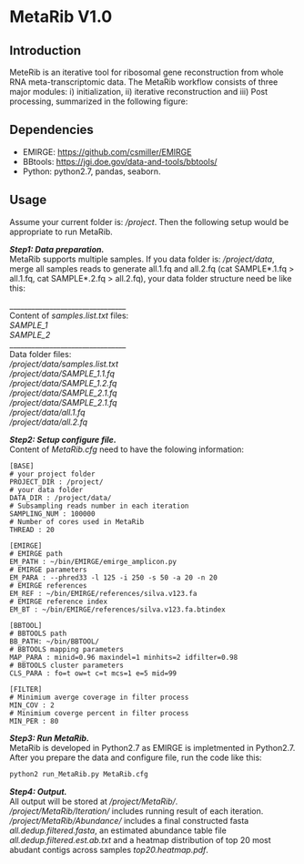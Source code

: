 # MetaRib V1.0
## Introduction 
MeteRib is an iterative tool for ribosomal gene reconstruction from whole RNA meta-transcriptomic data. The MetaRib workflow consists of three major modules: i) initialization, ii) iterative reconstruction and iii) Post processing, summarized in the following figure:


         
## Dependencies            
* EMIRGE: https://github.com/csmiller/EMIRGE
* BBtools: https://jgi.doe.gov/data-and-tools/bbtools/  
* Python: python2.7, pandas, seaborn.   


## Usage    

Assume your current folder is: */project*. Then the following setup would be appropriate to run MetaRib.    

***Step1: Data preparation.***       
MetaRib supports multiple samples. If you data folder is: */project/data*, merge all samples reads to generate all.1.fq and all.2.fq (cat SAMPLE*.1.fq > all.1.fq, cat SAMPLE*.2.fq > all.2.fq), your data folder structure need be like this:    

\________________________________   
Content of *samples.list.txt* files:    
*SAMPLE_1*   
*SAMPLE_2*   
\________________________________    
Data folder files:  
*/project/data/samples.list.txt*   
*/project/data/SAMPLE_1.1.fq*      
*/project/data/SAMPLE_1.2.fq*          
*/project/data/SAMPLE_2.1.fq*         
*/project/data/SAMPLE_2.1.fq*             
*/project/data/all.1.fq*   
*/project/data/all.2.fq*     

***Step2: Setup configure file.***       
Content of *MetaRib.cfg* need to have the folowing information:   
```
[BASE]    
# your project folder       
PROJECT_DIR : /project/   
# your data folder        
DATA_DIR : /project/data/        
# Subsampling reads number in each iteration        
SAMPLING_NUM : 100000     
# Number of cores used in MetaRib     
THREAD : 20   

[EMIRGE]     
# EMIRGE path       
EM_PATH : ~/bin/EMIRGE/emirge_amplicon.py  
# EMIRGE parameters   
EM_PARA : --phred33 -l 125 -i 250 -s 50 -a 20 -n 20  
# EMIRGE references   
EM_REF : ~/bin/EMIRGE/references/silva.v123.fa  
# EMIRGE reference index   
EM_BT : ~/bin/EMIRGE/references/silva.v123.fa.btindex   

[BBTOOL]   
# BBTOOLS path   
BB_PATH: ~/bin/BBTOOL/   
# BBTOOLS mapping parameters   
MAP_PARA : minid=0.96 maxindel=1 minhits=2 idfilter=0.98   
# BBTOOLS cluster parameters   
CLS_PARA : fo=t ow=t c=t mcs=1 e=5 mid=99   

[FILTER]    
# Minimium averge coverage in filter process    
MIN_COV : 2   
# Minimium coverge percent in filter process   
MIN_PER : 80    
```

***Step3: Run MetaRib.***  
MetaRib is developed in Python2.7 as EMIRGE is impletmented in Python2.7. After you prepare the data and configure file, run the code like this:    
```python
python2 run_MetaRib.py MetaRib.cfg
```
***Step4: Output.***       
All output will be stored at */project/MetaRib/*.    
*/project/MetaRib/Iteration/* includes running result of each iteration.   
*/project/MetaRib/Abundance/* includes a final constructed fasta *all.dedup.filtered.fasta*, an estimated abundance table file *all.dedup.filtered.est.ab.txt* and a heatmap distribution of top 20 most abudant contigs across samples *top20.heatmap.pdf*.     




